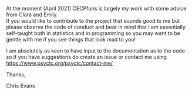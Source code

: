 At the moment (April 2021) CECPfuns is largely my work with some advice from Clara and Emily.  
If you would like to contribute to the project that sounds good to me but please observe the
code of conduct and bear in mind that I am essentially self-taught both in statistics and in
programming so you may want to be gentle with me if you see things that look mad to you!

I am absolutely as keen to have input to the documentation as to the code so if you have 
suggestions do create an issue or contact me using https://www.psyctc.org/psyctc/contact-me/

Thanks,

Chris Evans
